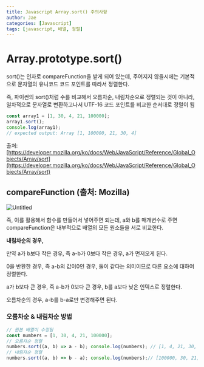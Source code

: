 ```yaml
---
title: Javascript Array.sort() 주의사항
author: Jae
categories: [Javascript]
tags: [javascript, 배열, 정렬]
---
```


# **Array.prototype.sort()**

sort()는 인자로 compareFunction을 받게 되어 있는데, 주어지지 않을시에는 기본적으로 문자열의 유니코드 코드 포인트를 따라서 정렬한다.

즉, 파이썬의 sort()처럼 수를 비교해서 오름차순, 내림차순으로 정렬되는 것이 아니라, 일차적으로 문자열로 변환하고나서 UTF-16 코드 포인트를 비교한 순서대로 정렬이 됨

```jsx
const array1 = [1, 30, 4, 21, 100000];
array1.sort();
console.log(array1);
// expected output: Array [1, 100000, 21, 30, 4]
```

출처: [https://developer.mozilla.org/ko/docs/Web/JavaScript/Reference/Global_Objects/Array/sort](https://developer.mozilla.org/ko/docs/Web/JavaScript/Reference/Global_Objects/Array/sort)

## compareFunction (출처: Mozilla)

![Untitled](https://s3-us-west-2.amazonaws.com/secure.notion-static.com/33c8e471-5899-4f48-944b-f6e862d757e9/Untitled.png)

즉, 이를 활용해서 함수를 만들어서 넣어주면 되는데, a와 b를 매개변수로 주면 compareFunction은 내부적으로 배열의 모든 원소들을 서로 비교한다.

**내림차순의 경우,**

만약 a가 b보다 작은 경우, 즉 a-b가 0보다 작은 경우, a가 먼저오게 된다.

0을 반환한 경우, 즉 a-b의 값이0인 경우, 둘이 같다는 의미이므로 다른 요소에 대하여 정렬한다.

a가 b보다 큰 경우, 즉 a-b가 0보다 큰 경우, b를 a보다 낮은 인덱스로 정렬한다.

오름차순의 경우, a-b를 b-a로만 변경해주면 된다.

### 오름차순 & 내림차순 방법

```jsx
// 원본 배열이 수정됨
const numbers = [1, 30, 4, 21, 100000]; 
// 오름차순 정렬
numbers.sort((a, b) => a - b); console.log(numbers); // [1, 4, 21, 30, 100000] 
// 내림차순 정렬
numbers.sort((a, b) => b - a); console.log(numbers);// [100000, 30, 21, 4, 1]
```